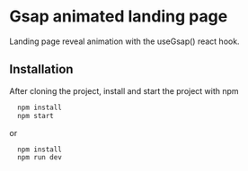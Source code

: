 # Gsap animated landing page

Landing page reveal animation with the useGsap() react hook.

## Installation

After cloning the project, install and start the project with npm

```bash
  npm install
  npm start
```

or

```bash
  npm install
  npm run dev
```
